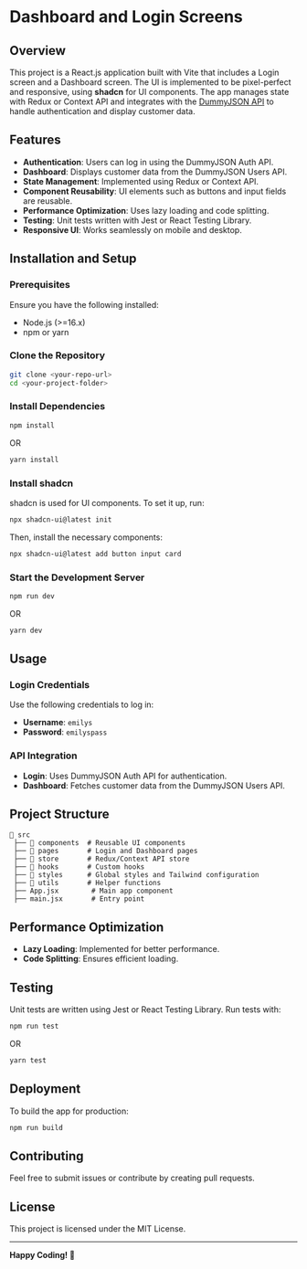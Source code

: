 # Dashboard and Login Screens

## Overview

This project is a React.js application built with Vite that includes a Login screen and a Dashboard screen. The UI is implemented to be pixel-perfect and responsive, using **shadcn** for UI components. The app manages state with Redux or Context API and integrates with the [DummyJSON API](https://dummyjson.com/) to handle authentication and display customer data.

## Features

- **Authentication**: Users can log in using the DummyJSON Auth API.
- **Dashboard**: Displays customer data from the DummyJSON Users API.
- **State Management**: Implemented using Redux or Context API.
- **Component Reusability**: UI elements such as buttons and input fields are reusable.
- **Performance Optimization**: Uses lazy loading and code splitting.
- **Testing**: Unit tests written with Jest or React Testing Library.
- **Responsive UI**: Works seamlessly on mobile and desktop.

## Installation and Setup

### Prerequisites

Ensure you have the following installed:

- Node.js (>=16.x)
- npm or yarn

### Clone the Repository

```bash
git clone <your-repo-url>
cd <your-project-folder>
```

### Install Dependencies

```bash
npm install
```

OR

```bash
yarn install
```

### Install shadcn

shadcn is used for UI components. To set it up, run:

```bash
npx shadcn-ui@latest init
```

Then, install the necessary components:

```bash
npx shadcn-ui@latest add button input card
```

### Start the Development Server

```bash
npm run dev
```

OR

```bash
yarn dev
```

## Usage

### Login Credentials

Use the following credentials to log in:

- **Username**: `emilys`
- **Password**: `emilyspass`

### API Integration

- **Login**: Uses DummyJSON Auth API for authentication.
- **Dashboard**: Fetches customer data from the DummyJSON Users API.

## Project Structure

```
📂 src
 ├── 📂 components  # Reusable UI components
 ├── 📂 pages       # Login and Dashboard pages
 ├── 📂 store       # Redux/Context API store
 ├── 📂 hooks       # Custom hooks
 ├── 📂 styles      # Global styles and Tailwind configuration
 ├── 📂 utils       # Helper functions
 ├── App.jsx        # Main app component
 ├── main.jsx       # Entry point
```

## Performance Optimization

- **Lazy Loading**: Implemented for better performance.
- **Code Splitting**: Ensures efficient loading.

## Testing

Unit tests are written using Jest or React Testing Library. Run tests with:

```bash
npm run test
```

OR

```bash
yarn test
```

## Deployment

To build the app for production:

```bash
npm run build
```

## Contributing

Feel free to submit issues or contribute by creating pull requests.

## License

This project is licensed under the MIT License.

---

**Happy Coding! 🚀**

